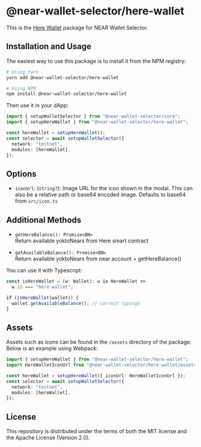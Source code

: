 # @near-wallet-selector/here-wallet

This is the [Here Wallet](https://herewallet.app/) package for NEAR Wallet Selector.

## Installation and Usage

The easiest way to use this package is to install it from the NPM registry:

```bash
# Using Yarn
yarn add @near-wallet-selector/here-wallet

# Using NPM.
npm install @near-wallet-selector/here-wallet
```

Then use it in your dApp:

```ts
import { setupWalletSelector } from "@near-wallet-selector/core";
import { setupHereWallet } from "@near-wallet-selector/here-wallet";

const hereWallet = setupHereWallet();
const selector = await setupWalletSelector({
  network: "testnet",
  modules: [hereWallet],
});
```

## Options

- `iconUrl`: (`string?`): Image URL for the icon shown in the modal. This can also be a relative path or base64 encoded image. Defaults to base64 from `src/icon.ts`

## Additional Methods

* `getHereBalance(): Promise<BN>` <br/>
  Return available yoktoNears from Here smart contract

* `getAvailableBalance(): Promise<BN>` <br/>
  Return available yoktoNears from near account + getHereBalance()

You can use it with Typescript:
```ts
const isHereWallet = (w: Wallet): w is HereWallet =>
  w.id === "here-wallet";

if (isHereWallet(wallet)) {
  wallet.getAvailableBalance(); // correct typings
}
```

## Assets

Assets such as icons can be found in the `/assets` directory of the package. Below is an example using Webpack:

```ts
import { setupHereWallet } from "@near-wallet-selector/here-wallet";
import HereWalletIconUrl from "@near-wallet-selector/here-wallet/assets/here-wallet-icon.png";

const hereWallet = setupHereWallet({ iconUrl: HereWalletIconUrl });
const selector = await setupWalletSelector({
  network: "testnet",
  modules: [hereWallet],
});
```

## License

This repository is distributed under the terms of both the MIT license and the Apache License (Version 2.0).

